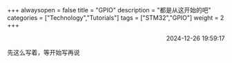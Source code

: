 +++
alwaysopen = false
title = "GPIO"
description = "都是从这开始的吧"
categories = ["Technology","Tutorials"]
tags = ["STM32","GPIO"]
weight = 2
+++
<p align="right">2024-12-26   19:59:17</p>

先这么写着，等开始写再说